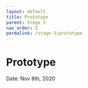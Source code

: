 ```yaml
---
layout: default
title: Prototype
parent: Stage 3
nav_order: 3
permalink: /stage-3/prototype
---
```


# Prototype

Date: Nov 8th, 2020  

<object data="https://storage.yimian.xyz/2020-11-09/48f2c8/prototype.pdf" type="application/pdf" style="width: 100%; height: 14700px;">
    <embed src="https://storage.yimian.xyz/2020-11-09/48f2c8/prototype.pdf" type="application/pdf" style="width: 100%; height: 14700px;"/>
</object>